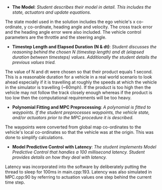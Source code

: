 - **The Model**: *Student describes their model in detail. This includes the state, actuators and update equations.*

The state model used in the solution includes the ego vehicle's x co-ordinate, y co-ordinate, heading angle and velocity. The cross track error and the heading angle error were also included. The vehicle control parameters are the throttle and the steering angle. 


- **Timestep Length and Elapsed Duration (N & dt)**: *Student discusses the reasoning behind the chosen N (timestep length) and dt (elapsed duration between timesteps) values. Additionally the student details the previous values tried.*

The value of N and dt were chosen so that their product equals 1 second. This is a reasonable duration for a vehicle in a real world scenario to look ahead especially if it is travelling at roughly the speeds at which the vehicle in the simulator is travelling (~60mph). If the product is too high then the vehicle may not follow the track closely enough whereas if the product is too low then the computational requirements will be too heavy.


- **Polynomial Fitting and MPC Preprocessing**: *A polynomial is fitted to waypoints. If the student preprocesses waypoints, the vehicle state, and/or actuators prior to the MPC procedure it is described.*

The waypoints were converted from global map co-ordinates to the vehicle's local co-ordinates so that the vehicle was at the origin. This was done to simplify calculations. 



- **Model Predictive Control with Latency**: *The student implements Model Predictive Control that handles a 100 millisecond latency. Student provides details on how they deal with latency.*

Latency was incorporated into the software by deliberately putting the thread to sleep for 100ms in main.cpp:193. Latency was also simulated in MPC.cpp:90 by referring to actuation values one step behind the current time step.